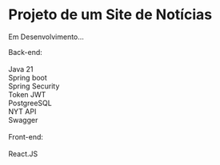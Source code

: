 <h1>Projeto de um Site de Notícias</h1>

Em Desenvolvimento...

Back-end: <br><br>
    Java 21<br>
    Spring boot<br>
    Spring Security<br>
    Token JWT<br>
    PostgreeSQL<br>
    NYT API<br>
    Swagger<br>
<br>
Front-end:<br>
<br>
    React.JS

